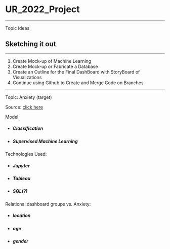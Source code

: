 # UR_2022_Project
---
Topic Ideas



## Sketching it out
---
1. Create Mock-up of Machine Learning  
3. Create Mock-up or Fabricate a Database
4. Create an Outline for the Final DashBoard with StoryBoard of Visualizations
5. Continue using Github to Create and Merge Code on Branches
---
Topic: Anxiety (target)

Source: [click here](https://www.datafiles.samhsa.gov/dataset/mental-health-client-level-data-2020-mh-cld-2020-ds0001)

Model: 
* ##### Classification
* ##### Supervised Machine Learning

Technologies Used: 
* ##### Jupyter
* ##### Tableau
* ##### SQL(?)

Relational dashboard groups vs. Anxiety:
* ##### location
* ##### age
* ##### gender

